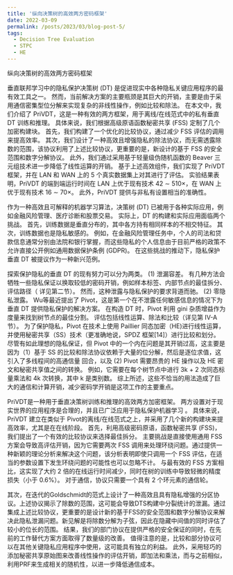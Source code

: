 ```yaml
---
title: '纵向决策树的高效两方密码框架'
date: 2022-03-09
permalink: /posts/2023/03/blog-post-5/
tags:
  - Decision Tree Evaluation
  - STPC
  - HE
---
```


纵向决策树的高效两方密码框架

垂直联邦学习中的隐私保护决策树 (DT) 是促进现实中各种隐私关键应用程序的最有效工具之一。 然而，当前解决方案的主要瓶颈是其巨大的开销，主要是由于采用通信密集型位分解来实现复杂的非线性操作，例如比较和除法。 在本文中，我们介绍了 PriVDT，这是一种有效的两方框架，用于离线/在线范式中的私有垂直 DT 训练和推理。 具体来说，我们根据高级原语函数秘密共享 (FSS) 定制了几个加密构建块。 首先，我们构建了一个优化的比较协议，通过减少 FSS 评估的调用来提高效率。 其次，我们设计了一种高效且增强隐私的除法协议，而无需透露除数的范围，该协议利用了上述比较协议，更重要的是，新设计的基于 FSS 的安全范围和数字分解协议。 此外，我们通过采用基于轻量级伪随机函数的 Beaver 三元组技术进一步降低了线性运算的开销。 基于上述高效组件，我们实现了 PriVDT 框架，并在 LAN 和 WAN 上的 5 个真实数据集上对其进行了评估。 实验结果表明，PriVDT 的端到端运行时间在 LAN 上优于现有技术 42 ∼ 510×，在 WAN 上优于现有技术 16 ∼ 70×。 此外，PriVDT 提供与非私有设置相当的准确性。

作为一种高效且可解释的机器学习算法，决策树 (DT) 已被用于各种实际应用，例如金融风险管理、医疗诊断和股票交易。 实际上，DT 的构建和实际应用面临两个挑战。 首先，训练数据是垂直分布的，其中各方持有相同样本的不相交特征。 其次，训练数据也是隐私敏感的。 例如，在金融风险管理任务中，个人的司法和贷款信息通常分别由法院和银行掌握，而这些隐私的个人信息由于目前严格的政策不允许直接公开例如通用数据保护条例 (GDPR)。 在这些挑战的推动下，隐私保护垂直 DT 被提议作为一种新兴范例。

探索保护隐私的垂直 DT 的现有努力可以分为两类。 (1) 泄漏容差。 有几种方法会牺牲一些隐私保证以换取较低的密码开销，例如样本标签、内部节点的最佳拆分、评估路径（ 详见第二节）。 然而，这种泄露与隐私保护的要求背道而驰。 (2) 零隐私泄露。 Wu等最近提出了 Pivot，这是第一个在不泄露任何敏感信息的情况下为垂直 DT 提供隐私保护的解决方案。 在构造 DT 时，Pivot 利用 gini 杂质增益作为度量来找到树节点的最佳分割。 评估包括线性运算、除法和比较（详见第 IV-A 节）。 为了保护隐私，Pivot 在技术上使用 Paillier 同态加密（HE)进行线性运算，并使用秘密共享（SS）技术（更准确地说，SPDZ 框架[14]）进行比较和划分。
尽管有如此理想的隐私保证，但 Pivot 中的一个内在问题是其开销过高，这主要是因为（1）基于 SS 的比较和除法协议依赖于大量的位分解，然后是逐位求值，这引入了多线程间的高通信量 回合，以及 (2) Pivot 需要昂贵的 HE 操作以及 HE 密文和秘密共享值之间的转换。 例如，它需要在每个树节点中进行 3k + 2 次同态标量乘法和 4k 次转换，其中 k 是类别数。 综上所述，这些不恰当的用法造成了巨大的通信和计算开销，减少密码学开销是这项工作的主要重点。

PriVDT是一种用于垂直决策树训练和推理的高效两方加密框架。 两方设置对于现实世界的应用程序是合理的，并且已广泛应用于隐私保护机器学习 。 具体来说，PriVDT 建立在类似于 Pivot的离线/在线范式之上，并采用了几个新的构建块来提高效率，尤其是在在线阶段。 首先，利用高级密码原语，函数秘密共享 (FSS)，我们提出了一个有效的比较协议来选择最佳拆分。 主要挑战是直接使用通用 FSS 方案会导致高评估开销，因为它需要两次 FSS 调用来处理环绕问题。通过提供一种新颖的理论分析来解决这个问题，该分析表明即使只调用一个 FSS 评估，在适当的参数设置下发生环绕问题的可能性也可以忽略不计。 与最有效的 FSS 方案相比，这实现了大约 2 倍的在线运行时间减少，同时在树的训练中导致轻微的精度损失（小于 0.6%）。 对于通信，协议只需要一个具有 2 个环元素的通信轮。

其次，在迭代的Goldschmidt的范式上设计了一种高效且具有隐私增强的分区协议。上述协议揭示了除数的范围，这可能会导致DTS构建中分裂统计的泄漏。通过集成上述比较协议，更重要的是设计新的基于FSS的安全范围和数字分解协议来解决此隐私泄漏问题。新见解是将除数分解为子弦，因此在隐藏中间值的同时评估了较小的位长的范围。 结果，我们的部门协议在提供严格的安全保证的同时，在先前的工作替代方案方面取得了数量级的改善。 值得注意的是，比较和部分协议可以在其他关键隐私应用程序中使用，这可能具有独立的利益。 此外，采用轻巧的添加秘密共享原始图来改善线性操作的评估开销，即加法和乘法，而与之前相似，利用PRF来生成相关的随机性，以进一步降低通信成本。




